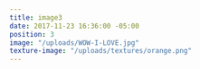 ```yaml
---
title: image3
date: 2017-11-23 16:36:00 -05:00
position: 3
image: "/uploads/WOW-I-LOVE.jpg"
texture-image: "/uploads/textures/orange.png"
---
```


